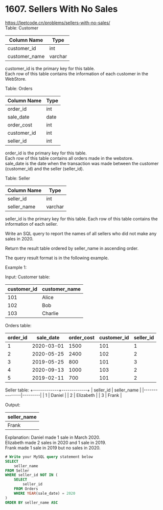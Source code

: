 # 1607. Sellers With No Sales
https://leetcode.cn/problems/sellers-with-no-sales/  
Table: Customer

| Column Name   | Type    |
|---------------|---------|
| customer_id   | int     |
| customer_name | varchar |

customer_id is the primary key for this table.    
Each row of this table contains the information of each customer in the WebStore.
 

Table: Orders

| Column Name   | Type    |
|---------------|---------|
| order_id      | int     |
| sale_date     | date    |
| order_cost    | int     |
| customer_id   | int     |
| seller_id     | int     |

order_id is the primary key for this table.   
Each row of this table contains all orders made in the webstore.   
sale_date is the date when the transaction was made between the customer (customer_id) and the seller (seller_id).
 

Table: Seller


| Column Name   | Type    |
|---------------|---------|
| seller_id     | int     |
| seller_name   | varchar |

seller_id is the primary key for this table.
Each row of this table contains the information of each seller.
 

Write an SQL query to report the names of all sellers who did not make any sales in 2020.

Return the result table ordered by seller_name in ascending order.

The query result format is in the following example.

 

Example 1:

Input: 
Customer table:

| customer_id  | customer_name |
|---------------|---------|
| 101          | Alice         |
| 102          | Bob           |
| 103          | Charlie       |

Orders table:

| order_id    | sale_date  | order_cost   | customer_id | seller_id   |
|---------------|---------|---------------|---------|---------|
| 1           | 2020-03-01 | 1500         | 101         | 1           |
| 2           | 2020-05-25 | 2400         | 102         | 2           |
| 3           | 2019-05-25 | 800          | 101         | 3           |
| 4           | 2020-09-13 | 1000         | 103         | 2           |
| 5           | 2019-02-11 | 700          | 101         | 2           |

Seller table:
+-------------+-------------+
| seller_id   | seller_name |
|---------------|---------|
| 1           | Daniel      |
| 2           | Elizabeth   |
| 3           | Frank       |

Output: 

| seller_name |
|---------------|
| Frank       |

Explanation: 
Daniel made 1 sale in March 2020.   
Elizabeth made 2 sales in 2020 and 1 sale in 2019.   
Frank made 1 sale in 2019 but no sales in 2020.   

``` sql
# Write your MySQL query statement below
SELECT
    seller_name 
FROM Seller
WHERE seller_id NOT IN (
    SELECT
        seller_id
    FROM Orders
    WHERE YEAR(sale_date) = 2020
)
ORDER BY seller_name ASC
```
